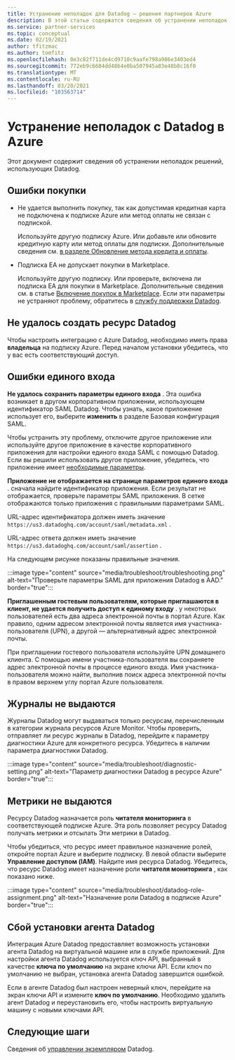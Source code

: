 ```yaml
---
title: Устранение неполадок для Datadog — решения партнеров Azure
description: В этой статье содержатся сведения об устранении неполадок Datadog в Azure.
ms.service: partner-services
ms.topic: conceptual
ms.date: 02/19/2021
author: tfitzmac
ms.author: tomfitz
ms.openlocfilehash: 0e3c82f711de4cd9710c9aafe798a986e3403ed4
ms.sourcegitcommit: 772eb9c6684dd4864e0ba507945a83e48b8c16f0
ms.translationtype: MT
ms.contentlocale: ru-RU
ms.lasthandoff: 03/20/2021
ms.locfileid: "103563714"
---
```

# <a name="troubleshooting-datadog-on-azure"></a>Устранение неполадок с Datadog в Azure

Этот документ содержит сведения об устранении неполадок решений, использующих Datadog.

## <a name="purchase-errors"></a>Ошибки покупки

* Не удается выполнить покупку, так как допустимая кредитная карта не подключена к подписке Azure или метод оплаты не связан с подпиской.

  Используйте другую подписку Azure. Или добавьте или обновите кредитную карту или метод оплаты для подписки. Дополнительные сведения см. [в разделе Обновление метода кредита и оплаты](../../cost-management-billing/manage/change-credit-card.md).

* Подписка EA не допускает покупки в Marketplace.

  Используйте другую подписку. Или проверьте, включена ли подписка EA для покупки в Marketplace. Дополнительные сведения см. в статье [Включение покупок в Marketplace](../../cost-management-billing/manage/ea-azure-marketplace.md#enabling-azure-marketplace-purchases). Если эти параметры не устраняют проблему, обратитесь в [службу поддержки Datadog](https://www.datadoghq.com/support).

## <a name="unable-to-create-datadog-resource"></a>Не удалось создать ресурс Datadog

Чтобы настроить интеграцию с Azure Datadog, необходимо иметь права **владельца** на подписку Azure. Перед началом установки убедитесь, что у вас есть соответствующий доступ.

## <a name="single-sign-on-errors"></a>Ошибки единого входа

**Не удалось сохранить параметры единого входа** . Эта ошибка возникает в другом корпоративном приложении, использующем идентификатор SAML Datadog. Чтобы узнать, какое приложение использует его, выберите **изменить** в разделе Базовая конфигурация SAML.

Чтобы устранить эту проблему, отключите другое приложение или используйте другое приложение в качестве корпоративного приложения для настройки единого входа SAML с помощью Datadog. Если вы решили использовать другое приложение, убедитесь, что приложение имеет [необходимые параметры](create.md#configure-single-sign-on).

**Приложение не отображается на странице параметров единого входа** . сначала найдите идентификатор приложения. Если результат не отображается, проверьте параметры SAML приложения. В сетке отображаются только приложения с правильными параметрами SAML. 

URL-адрес идентификатора должен иметь значение `https://us3.datadoghq.com/account/saml/metadata.xml` .

URL-адрес ответа должен иметь значение `https://us3.datadoghq.com/account/saml/assertion` .

На следующем рисунке показаны правильные значения.
  
:::image type="content" source="media/troubleshoot/troubleshooting.png" alt-text="Проверьте параметры SAML для приложения Datadog в AAD." border="true":::

**Приглашенным гостевым пользователям, которые приглашаются в клиент, не удается получить доступ к единому входу** . у некоторых пользователей есть два адреса электронной почты в портал Azure. Как правило, одним адресом электронной почты является имя участника-пользователя (UPN), а другой — альтернативный адрес электронной почты.

При приглашении гостевого пользователя используйте UPN домашнего клиента. С помощью имени участника-пользователя вы сохраняете адрес электронной почты в процессе единого входа. Имя участника-пользователя можно найти, выполнив поиск адреса электронной почты в правом верхнем углу портал Azure пользователя.
  
## <a name="logs-not-being-emitted"></a>Журналы не выдаются

Журналы Datadog могут выдаваться только ресурсам, перечисленным в категории журнала ресурсов Azure Monitor. Чтобы проверить, отправляет ли ресурс журналы в Datadog, перейдите к параметру диагностики Azure для конкретного ресурса. Убедитесь в наличии параметра диагностики Datadog.

:::image type="content" source="media/troubleshoot/diagnostic-setting.png" alt-text="Параметр диагностики Datadog в ресурсе Azure" border="true":::

## <a name="metrics-not-being-emitted"></a>Метрики не выдаются

Ресурсу Datadog назначается роль **читателя мониторинга** в соответствующей подписке Azure. Эта роль позволяет ресурсу Datadog получать метрики и отсылать Эти метрики в Datadog.

Чтобы убедиться, что ресурс имеет правильное назначение ролей, откройте портал Azure и выберите подписку. В левой области выберите **Управление доступом (IAM)**. Найдите имя ресурса Datadog. Убедитесь, что ресурс Datadog имеет назначение роли **читателя мониторинга** , как показано ниже.

:::image type="content" source="media/troubleshoot/datadog-role-assignment.png" alt-text="Назначение роли Datadog в подписке Azure" border="true":::

## <a name="datadog-agent-installation-fails"></a>Сбой установки агента Datadog

Интеграция Azure Datadog предоставляет возможность установки агента Datadog на виртуальной машине или в службе приложений. Для настройки агента Datadog используется ключ API, выбранный в качестве **ключа по умолчанию** на экране ключи API. Если ключ по умолчанию не выбран, установка агента Datadog завершится ошибкой.

Если в агенте Datadog был настроен неверный ключ, перейдите на экран ключи API и измените **ключ по умолчанию**. Необходимо удалить агент Datadog и переустановить его, чтобы настроить виртуальную машину с новыми ключами API.

## <a name="next-steps"></a>Следующие шаги

Сведения об [управлении экземпляром](manage.md) Datadog.
